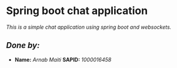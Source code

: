 # Spring boot chat application
_This is a simple chat application using spring boot and websockets._

## *Done by:*
- **Name:** *Arnab Maiti* **SAPID:** *1000016458* 
